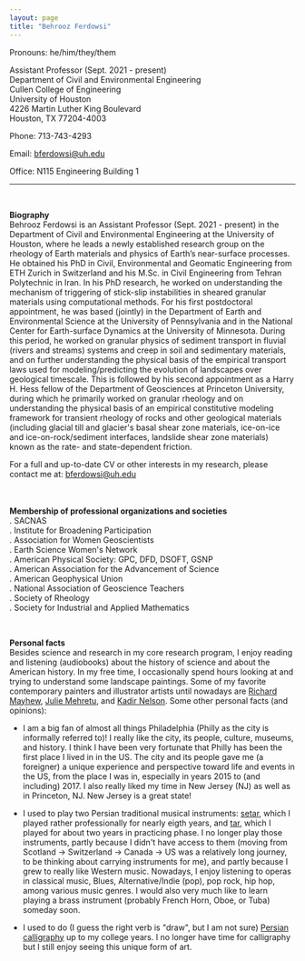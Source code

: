 ```yaml
---
layout: page
title: "Behrooz Ferdowsi"
---
```


Pronouns: he/him/they/them

Assistant Professor (Sept. 2021 - present)<br>
Department of Civil and Environmental Engineering<br>
Cullen College of Engineering<br>
University of Houston<br>
4226 Martin Luther King Boulevard<br>
Houston, TX 77204-4003<br>

Phone: 713-743-4293

Email: bferdowsi@uh.edu

Office: N115 Engineering Building 1

---
<br>

**Biography**<br> 
Behrooz Ferdowsi is an Assistant Professor (Sept. 2021 - present) in the Department of Civil and Environmental Engineering at the University of Houston, where he leads a newly established research group on the rheology of Earth materials and physics of Earth’s near-surface processes. He obtained his PhD in Civil, Environmental and Geomatic Engineering from ETH Zurich in Switzerland and his M.Sc. in Civil Engineering from Tehran Polytechnic in Iran. In his PhD research, he worked on understanding the mechanism of triggering of stick-slip instabilities in sheared granular materials using computational methods. For his first postdoctoral appointment, he was based (jointly) in the Department of Earth and Environmental Science at the University of Pennsylvania and in the National Center for Earth-surface Dynamics at the University of Minnesota. During this period, he worked on granular physics of sediment transport in fluvial (rivers and streams) systems and creep in soil and sedimentary materials, and on further understanding the physical basis of the empirical transport laws used for modeling/predicting the evolution of landscapes over geological timescale. This is followed by his second appointment as a Harry H. Hess fellow of the Department of Geosciences at Princeton University, during which he primarily worked on granular rheology and on understanding the physical basis of an empirical constitutive modeling framework for transient rheology of rocks and other geological materials (including glacial till and glacier's basal shear zone materials, ice-on-ice and ice-on-rock/sediment interfaces, landslide shear zone materials) known as the rate- and state-dependent friction. 

For a full and up-to-date CV or other interests in my research, please contact me at: <span style="color:#1E88E5">bferdowsi@uh.edu</span><br>  
<br>  

**Membership of professional organizations and societies**<br>
. SACNAS<br>
. Institute for Broadening Participation<br>
. Association for Women Geoscientists<br> 
. Earth Science Women's Network<br>
. American Physical Society: GPC, DFD, DSOFT, GSNP<br> 
. American Association for the Advancement of Science<br> 
. American Geophysical Union<br>
. National Association of Geoscience Teachers<br>
. Society of Rheology<br>
. Society for Industrial and Applied Mathematics 

<br> 

**Personal facts**<br> 
Besides science and research in my core research program, I enjoy reading and listening (audiobooks) about the history of science and about the American history. In my free time, I occasionally spend hours looking at and trying to understand some landscape paintings. Some of my favorite contemporary painters and illustrator artists until nowadays are [Richard Mayhew](https://en.wikipedia.org/wiki/Richard_Mayhew), [Julie Mehretu](https://en.wikipedia.org/wiki/Julie_Mehretu), and [Kadir Nelson](https://en.wikipedia.org/wiki/Kadir_Nelson). Some other personal facts (and opinions):


* I am a big fan of almost all things Philadelphia (Philly as the city is informally referred to)! I really like the city, its people, culture, museums, and history. I think I have been very fortunate that Philly has been the first place I lived in in the US. The city and its people gave me (a foreigner) a unique experience and perspective toward life and events in the US, from the place I was in, especially in years 2015 to (and including) 2017. I also really liked my time in New Jersey (NJ) as well as in Princeton, NJ. New Jersey is a great state!

* I used to play two Persian traditional musical instruments: [setar](https://en.wikipedia.org/wiki/Setar), which I played rather professionally for nearly eigth years, and [tar](https://en.wikipedia.org/wiki/Tar_(string_instrument)), which I played for about two years in practicing phase. I no longer play those instruments, partly because I didn't have access to them (moving from Scotland -> Switzerland -> Canada -> US was a relatively long journey, to be thinking about carrying instruments for me), and partly because I grew to really like Western music. Nowadays, I enjoy listening to operas in classical music, Blues, Alternative/Indie (pop), pop rock, hip hop, among various music genres. I would also very much like to learn playing a brass instrument (probably French Horn, Oboe, or Tuba) someday soon.

* I used to do (I guess the right verb is "draw", but I am not sure) [Persian calligraphy](https://en.wikipedia.org/wiki/Persian_calligraphy) up to my college years. I no longer have time for calligraphy but I still enjoy seeing this unique form of art.

